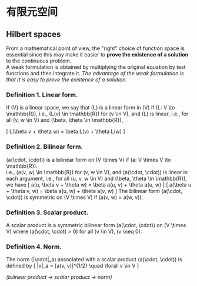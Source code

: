 # 有限元空间

##  Hilbert spaces

From a mathematical point of view, the "right" choice of function space is essential since this may make it easier to **prove the existence of a solution** to the continuous problem.  
A weak formulation is obtained by multiplying the original equation by test functions and then integrate it. _The advantage of the weak formulation is that it is easy to prove the existence of a solution._

### Definition 1. Linear form.
If \(V\) is a linear space, we say that \(L\) is a linear form in \(V\) if \(L: V \to \mathbb{R}\), i.e., \(L(v) \in \mathbb{R}\) for \(v \in V\), and \(L\) is linear, i.e., for all \(v, w \in V\) and \(\beta, \theta \in \mathbb{R}\), 

\[
L(\beta v + \theta w) = \beta L(v) + \theta L(w)
\]

### Definition 2. Bilinear form.
\(a(\cdot, \cdot)\) is a bilinear form on \(V \times V\) if \(a: V \times V \to \mathbb{R}\).  
i.e., \(a(v, w) \in \mathbb{R}\) for \(v, w \in V\), and \(a(\cdot, \cdot)\) is linear in each argument, i.e., for all \(u, v, w \in V\) and \(\beta, \theta \in \mathbb{R}\), we have
\[
a(u, \beta v + \theta w) = \beta a(u, v) + \theta a(u, w)
\]
\[
a(\beta u + \theta v, w) = \beta a(u, w) + \theta a(v, w)
\]
The bilinear form \(a(\cdot, \cdot)\) is symmetric on \(V \times V\) if \(a(v, w) = a(w, v)\).

### Definition 3. Scalar product.
A scalar product is a symmetric bilinear form \(a(\cdot, \cdot)\) on \(V \times V\) where \(a(\cdot, \cdot) > 0\) for all \(v \in V\), \(v \neq 0\).

### Definition 4. Norm.
The norm \(\|\cdot\|_a\) associated with a scalar product \(a(\cdot, \cdot)\) is defined by
\[
\|v\|_a = [a(v, v)]^{1/2} \quad \forall v \in V
\]

_(bilinear product → scalar product → norm)_

<!--stackedit_data:
eyJoaXN0b3J5IjpbMTUyNDY0MTYxOV19
-->